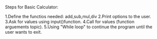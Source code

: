Steps for Basic Calculator:

1.Define the functios needed:
  add,sub,mul,div
2.Print options to the user.
3.Ask for values using input()function.
4.Call for values (function arguements topic).
5.Using "While loop" to continue the program until the user wants to exit.

